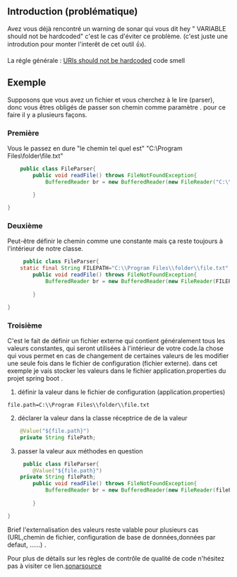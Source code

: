 ## Introduction (problématique)
Avez vous déjà rencontré un warning de sonar qui vous dit hey " VARIABLE should not be hardcoded"
c'est le cas d'éviter ce problème. (c'est juste une introdution pour monter l'interêt de cet outil  👍).

La régle générale : [URIs should not be hardcoded](https://rules.sonarsource.com/java/RSPEC-1075)
code smell
## Exemple
Supposons que vous avez un fichier et vous cherchez à  le lire (parser), donc vous êtres obligés de passer son chemin comme paramètre .
pour ce faire il y a plusieurs façons.
### Première 
Vous le passez en dure "le chemin tel quel est"  "C:\\Program Files\\folder\\file.txt"
```java 
	public class FileParser{
        public void readFile() throws FileNotFoundException{
        	BufferedReader br = new BufferedReader(new FileReader("C:\\Program Files\\folder\\file.txt"));
             
        }

}
```
### Deuxième 
Peut-être définir le chemin comme une constante mais ça reste toujours à l'intérieur de notre classe.
```java 
     public class FileParser{
	static final String FILEPATH="C:\\Program Files\\folder\\file.txt";
        public void readFile() throws FileNotFoundException{
        	BufferedReader br = new BufferedReader(new FileReader(FILEPATH));
             
        }

}
```
### Troisième  
C'est le fait de définir un fichier externe qui contient généralement tous les valeurs constantes, qui seront utilisées à l'intérieur de votre code.la chose qui vous permet en cas de changement de certaines valeurs de les  modifier une seule fois dans le fichier de configuration (fichier externe).
dans cet exemple je vais stocker les valeurs dans le fichier application.properties du projet spring boot .

1. définir la valeur dans le fichier de configuration (application.properties)
```text
file.path=C:\\Program Files\\folder\\file.txt

```

2. déclarer la valeur dans la classe réceptrice de de la valeur
```java
	@Value("${file.path}")
	private String filePath;
```

3. passer la valeur aux méthodes en question

```java 
     public class FileParser{
        @Value("${file.path}")
	private String filePath;
        public void readFile() throws FileNotFoundException{
        	BufferedReader br = new BufferedReader(new FileReader(filePath));
             
        }

}
```
Brief l'externalisation des valeurs reste valable pour plusieurs cas (URL,chemin de fichier, configuration de base de données,données par defaut, ......) .

Pour plus de détails sur les règles de contrôle de qualité de code n'hésitez pas à visiter ce lien.[sonarsource](https://rules.sonarsource.com/java/RSPEC-1075)

